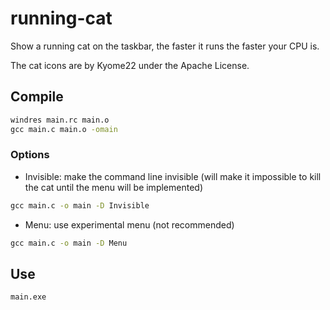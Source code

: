 # running-cat

Show a running cat on the taskbar, the faster it runs the faster your CPU is.

The cat icons are by Kyome22 under the Apache License.

## Compile

```bat
windres main.rc main.o
gcc main.c main.o -omain
```

### Options

- Invisible: make the command line invisible (will make it impossible to kill the cat until the menu will be implemented)

```bat
gcc main.c -o main -D Invisible
```

- Menu: use experimental menu (not recommended)

```bat
gcc main.c -o main -D Menu
```

## Use

```bat
main.exe
```
